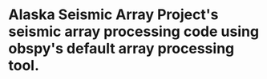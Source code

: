 # Alaska Seismic Array Project's seismic array processing code using obspy's default array processing tool.